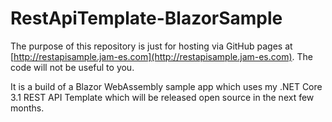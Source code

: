 # RestApiTemplate-BlazorSample

The purpose of this repository is just for hosting via GitHub pages at [http://restapisample.jam-es.com](http://restapisample.jam-es.com). The code will not be useful to you.

It is a build of a Blazor WebAssembly sample app which uses my .NET Core 3.1 REST API Template which will be released open source in the next few months.

